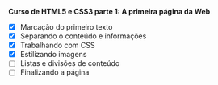 **Curso de HTML5 e CSS3 parte 1: A primeira página da Web**
- [x] Marcação do primeiro texto
- [x] Separando o conteúdo e informações
- [x] Trabalhando com CSS
- [x] Estilizando imagens
- [ ] Listas e divisões de conteúdo
- [ ] Finalizando a página